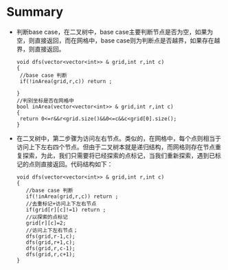 # Summary
  * 判断base case，在二叉树中，base case主要判断节点是否为空，如果为空，则直接返回，而在网格中，base case则为判断点是否越界，如果存在越界，则直接返回。
        
        void dfs(vector<vector<int>> & grid,int r,int c)
        {
         //base case 判断
         if(!inArea(grid,r,c)) return ;

        }
        //判别坐标是否在网格中
        bool inArea(vector<vector<int>> & grid,int r,int c)
        {
         return 0<=r&&r<grid.size()&&0<=c&&c<grid[0].size();
        }
  * 在二叉树中，第二步骤为访问左右节点。类似的，在网格中，每个点则相当于访问上下左右四个节点。但由于二叉树本就是递归结构，而网格则存在节点重复探索，为此，我们只需要将已经探索的点标记，当我们重新探索，遇到已标记的点则直接返回。代码结构如下：
        
        void dfs(vector<vector<int>> & grid,int r,int c)
        {
           //base case 判断
           if(!inArea(grid,r,c)) return ;
           //去重标记+访问上下左右节点
           if(grid[r][c]!=1) return ;
           //以探索的点标记
           grid[r][c]=2;  
           //访问上下左右节点；
           dfs(grid,r-1,c);
           dfs(grid,r+1,c);
           dfs(grid,r,c-1);
           dfs(grid,r,c+1);
        }
